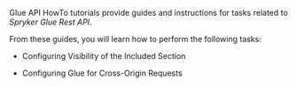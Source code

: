 Glue API HowTo tutorials provide guides and instructions for tasks related to _Spryker Glue Rest API_.

From these guides, you will learn how to perform the following tasks:

* Configuring Visibility of the Included Section

* Configuring Glue for Cross-Origin Requests